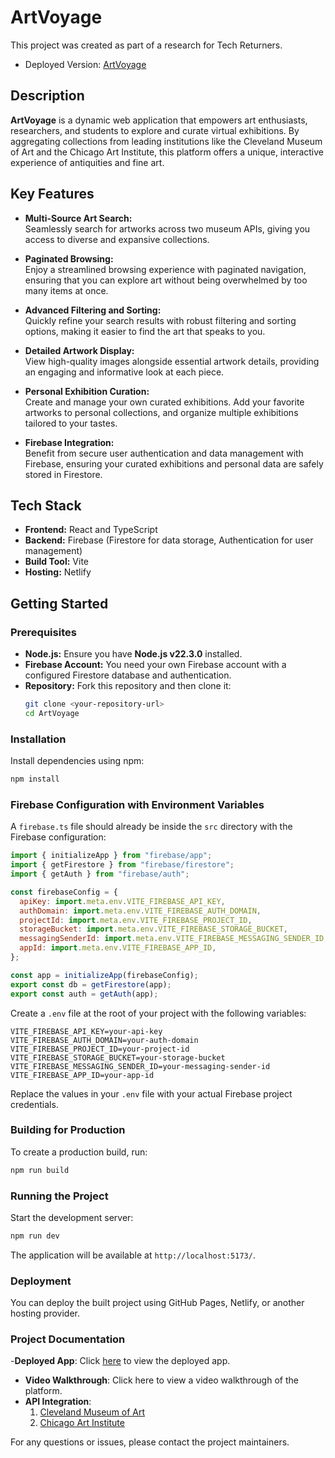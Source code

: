 # ArtVoyage
This project was created as part of a research for Tech Returners.

- Deployed Version: [ArtVoyage](https://artvoyage2000.netlify.app/)

## Description

**ArtVoyage** is a dynamic web application that empowers art enthusiasts, researchers, and students to explore and curate virtual exhibitions. By aggregating collections from leading institutions like the Cleveland Museum of Art and the Chicago Art Institute, this platform offers a unique, interactive experience of antiquities and fine art.

## Key Features

- **Multi-Source Art Search:**  
  Seamlessly search for artworks across two museum APIs, giving you access to diverse and expansive collections.

- **Paginated Browsing:**  
  Enjoy a streamlined browsing experience with paginated navigation, ensuring that you can explore art without being overwhelmed by too many items at once.

- **Advanced Filtering and Sorting:**  
  Quickly refine your search results with robust filtering and sorting options, making it easier to find the art that speaks to you.

- **Detailed Artwork Display:**  
  View high-quality images alongside essential artwork details, providing an engaging and informative look at each piece.

- **Personal Exhibition Curation:**  
  Create and manage your own curated exhibitions. Add your favorite artworks to personal collections, and organize multiple exhibitions tailored to your tastes.

- **Firebase Integration:**  
  Benefit from secure user authentication and data management with Firebase, ensuring your curated exhibitions and personal data are safely stored in Firestore.

## Tech Stack

- **Frontend:** React and TypeScript
- **Backend:** Firebase (Firestore for data storage, Authentication for user management)
- **Build Tool:** Vite
- **Hosting:** Netlify

## Getting Started

### Prerequisites

- **Node.js:** Ensure you have **Node.js v22.3.0** installed.
- **Firebase Account:** You need your own Firebase account with a configured Firestore database and authentication.
- **Repository:** Fork this repository and then clone it:
  ```sh
  git clone <your-repository-url>
  cd ArtVoyage
  ```

### Installation

Install dependencies using npm:

```sh
npm install
```

### Firebase Configuration with Environment Variables

A `firebase.ts` file should already be inside the `src` directory with the Firebase configuration:

```js
import { initializeApp } from "firebase/app";
import { getFirestore } from "firebase/firestore";
import { getAuth } from "firebase/auth";

const firebaseConfig = {
  apiKey: import.meta.env.VITE_FIREBASE_API_KEY,
  authDomain: import.meta.env.VITE_FIREBASE_AUTH_DOMAIN,
  projectId: import.meta.env.VITE_FIREBASE_PROJECT_ID,
  storageBucket: import.meta.env.VITE_FIREBASE_STORAGE_BUCKET,
  messagingSenderId: import.meta.env.VITE_FIREBASE_MESSAGING_SENDER_ID,
  appId: import.meta.env.VITE_FIREBASE_APP_ID,
};

const app = initializeApp(firebaseConfig);
export const db = getFirestore(app);
export const auth = getAuth(app);
```

Create a `.env` file at the root of your project with the following variables:

```env
VITE_FIREBASE_API_KEY=your-api-key
VITE_FIREBASE_AUTH_DOMAIN=your-auth-domain
VITE_FIREBASE_PROJECT_ID=your-project-id
VITE_FIREBASE_STORAGE_BUCKET=your-storage-bucket
VITE_FIREBASE_MESSAGING_SENDER_ID=your-messaging-sender-id
VITE_FIREBASE_APP_ID=your-app-id
```
Replace the values in your `.env` file with your actual Firebase project credentials.

### Building for Production

To create a production build, run:

```sh
npm run build
```

### Running the Project

Start the development server:

```sh
npm run dev
```

The application will be available at `http://localhost:5173/`.

### Deployment

You can deploy the built project using GitHub Pages, Netlify, or another hosting provider.

### Project Documentation

-**Deployed App**: Click [here](https://artvoyage2000.netlify.app/) to view the deployed app.

- **Video Walkthrough**: Click here to view a video walkthrough of the platform.
- **API Integration**:
  1. [Cleveland Museum of Art](https://openaccess-api.clevelandart.org/)
  2. [Chicago Art Institute](https://api.artic.edu/docs/)


For any questions or issues, please contact the project maintainers.
